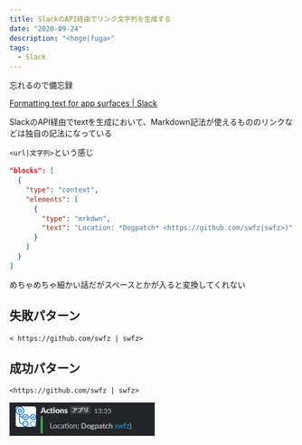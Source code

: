 ```yaml
---
title: SlackのAPI経由でリンク文字列を生成する
date: "2020-09-24"
description: "<hoge|fuga>"
tags:
  - Slack
---
```


忘れるので備忘録

[Formatting text for app surfaces | Slack](https://api.slack.com/reference/surfaces/formatting#linking_to_urls)

SlackのAPI経由でtextを生成において、Markdown記法が使えるもののリンクなどは独自の記法になっている

`<url|文字列>`という感じ

```json
"blocks": [
  {
    "type": "context",
    "elements": [
      {
        "type": "mrkdwn",
        "text": "Location: *Dogpatch* <https://github.com/swfz|swfz>)"
      }
    ]
  }
]
```

めちゃめちゃ細かい話だがスペースとかが入ると変換してくれない

## 失敗パターン

```
< https://github.com/swfz | swfz>
```


## 成功パターン

```
<https://github.com/swfz | swfz>
```

![alt](slack_link_string01.png)
